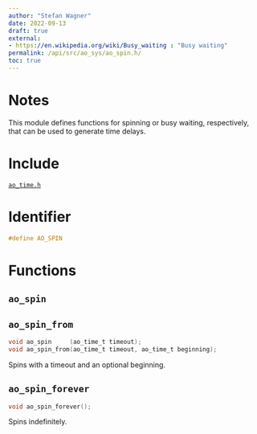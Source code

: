 ```yaml
---
author: "Stefan Wagner"
date: 2022-09-13
draft: true
external:
- https://en.wikipedia.org/wiki/Busy_waiting : "Busy waiting"
permalink: /api/src/ao_sys/ao_spin.h/
toc: true
---
```


# Notes

This module defines functions for spinning or busy waiting, respectively, that can be used to generate time delays.

# Include

[`ao_time.h`](ao_time.h.md)

# Identifier

```c
#define AO_SPIN
```

# Functions

## `ao_spin`
## `ao_spin_from`

```c
void ao_spin     (ao_time_t timeout);
void ao_spin_from(ao_time_t timeout, ao_time_t beginning);
```

Spins with a timeout and an optional beginning.

## `ao_spin_forever`

```c
void ao_spin_forever();
```

Spins indefinitely.
